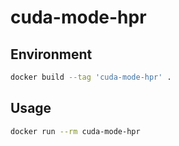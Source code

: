 # cuda-mode-hpr

## Environment
```bash
docker build --tag 'cuda-mode-hpr' .
```

## Usage
```bash
docker run --rm cuda-mode-hpr
```